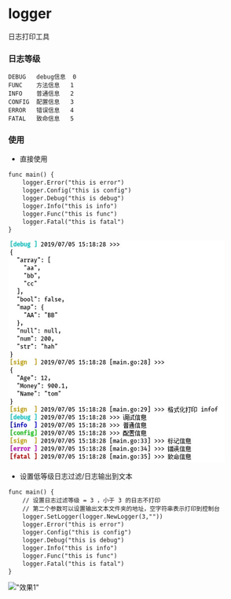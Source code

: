 # logger
日志打印工具

### 日志等级
```
DEBUG   debug信息  0
FUNC    方法信息   1 
INFO    普通信息   2
CONFIG  配置信息   3
ERROR   错误信息   4
FATAL   致命信息   5
```

### 使用 

- 直接使用

```
func main() {
	logger.Error("this is error")
	logger.Config("this is config")
	logger.Debug("this is debug")
	logger.Info("this is info")
	logger.Func("this is func")
	logger.Fatal("this is fatal")
}
```
!["效果1"](https://raw.githubusercontent.com/lhlyu/logger/master/img/console1.jpg)

- 设置低等级日志过滤/日志输出到文本

```
func main() {
	// 设置日志过滤等级 = 3 ，小于 3 的日志不打印
	// 第二个参数可以设置输出文本文件夹的地址，空字符串表示打印到控制台
	logger.SetLogger(logger.NewLogger(3,""))
	logger.Error("this is error")
	logger.Config("this is config")
	logger.Debug("this is debug")
	logger.Info("this is info")
	logger.Func("this is func")
	logger.Fatal("this is fatal")
}
```
!["效果1"](https://raw.githubusercontent.com/lhlyu/logger/master/img/console2.jpg)
